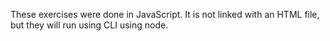 These exercises were done in JavaScript. It is not linked with an HTML file, but they will run using CLI using node.